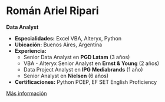 # Román Ariel Ripari

**Data Analyst**

- **Especialidades:** Excel VBA, Alteryx, Python
- **Ubicación:** Buenos Aires, Argentina
- **Experiencia:**
  - Senior Data Analyst en **PGD Latam** (3 años)
  - VBA - Alteryx Senior Analyst en **Ernst & Young** (2 años)
  - Data Project Analyst en **IPG Mediabrands** (1 año)
  - Senior Analyst en **Nielsen** (6 años)
- **Certificaciones:** Python PCEP, EF SET English Proficiency

[Más información](https://romanripari.ar)
